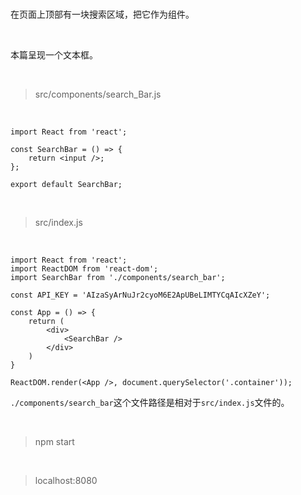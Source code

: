 <br>

在页面上顶部有一块搜索区域，把它作为组件。

<br>

本篇呈现一个文本框。

<br>

> src/components/search_Bar.js

<br>

	import React from 'react';
	
	const SearchBar = () => {
	    return <input />;
	};
	
	export default SearchBar;

<br>

> src/index.js

<br>

	import React from 'react';
	import ReactDOM from 'react-dom';
	import SearchBar from './components/search_bar';
	
	const API_KEY = 'AIzaSyArNuJr2cyoM6E2ApUBeLIMTYCqAIcXZeY';
	
	const App = () => {
	    return (
	        <div>
	            <SearchBar />
	        </div>
	    )
	}
	
	ReactDOM.render(<App />, document.querySelector('.container'));

`./components/search_bar`这个文件路径是相对于`src/index.js`文件的。

<br>

> npm start

<br>

> localhost:8080

<br>